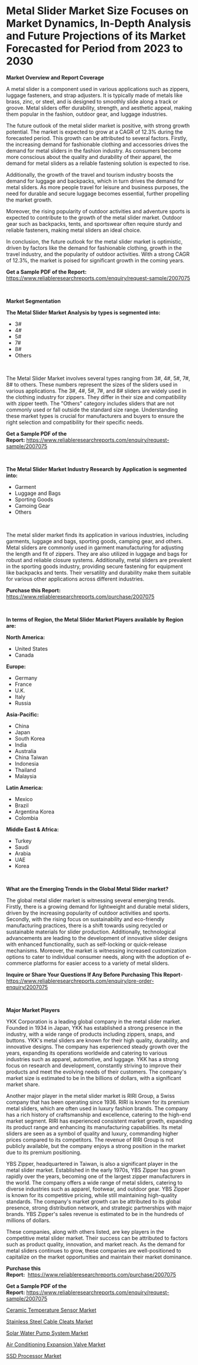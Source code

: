<p><h1>Metal Slider Market Size Focuses on Market Dynamics, In-Depth Analysis and Future Projections of its Market Forecasted for Period from 2023 to 2030</h1></p><p><strong>Market Overview and Report Coverage</strong></p>
<p><p>A metal slider is a component used in various applications such as zippers, luggage fasteners, and strap adjusters. It is typically made of metals like brass, zinc, or steel, and is designed to smoothly slide along a track or groove. Metal sliders offer durability, strength, and aesthetic appeal, making them popular in the fashion, outdoor gear, and luggage industries.</p><p>The future outlook of the metal slider market is positive, with strong growth potential. The market is expected to grow at a CAGR of 12.3% during the forecasted period. This growth can be attributed to several factors. Firstly, the increasing demand for fashionable clothing and accessories drives the demand for metal sliders in the fashion industry. As consumers become more conscious about the quality and durability of their apparel, the demand for metal sliders as a reliable fastening solution is expected to rise.</p><p>Additionally, the growth of the travel and tourism industry boosts the demand for luggage and backpacks, which in turn drives the demand for metal sliders. As more people travel for leisure and business purposes, the need for durable and secure luggage becomes essential, further propelling the market growth.</p><p>Moreover, the rising popularity of outdoor activities and adventure sports is expected to contribute to the growth of the metal slider market. Outdoor gear such as backpacks, tents, and sportswear often require sturdy and reliable fasteners, making metal sliders an ideal choice.</p><p>In conclusion, the future outlook for the metal slider market is optimistic, driven by factors like the demand for fashionable clothing, growth in the travel industry, and the popularity of outdoor activities. With a strong CAGR of 12.3%, the market is poised for significant growth in the coming years.</p></p>
<p><strong>Get a Sample PDF of the Report:</strong> <a href="https://www.reliableresearchreports.com/enquiry/request-sample/2007075">https://www.reliableresearchreports.com/enquiry/request-sample/2007075</a></p>
<p>&nbsp;</p>
<p><strong>Market Segmentation</strong></p>
<p><strong>The Metal Slider Market Analysis by types is segmented into:</strong></p>
<p><ul><li>3#</li><li>4#</li><li>5#</li><li>7#</li><li>8#</li><li>Others</li></ul></p>
<p>&nbsp;</p>
<p><p>The Metal Slider Market involves several types ranging from 3#, 4#, 5#, 7#, 8# to others. These numbers represent the sizes of the sliders used in various applications. The 3#, 4#, 5#, 7#, and 8# sliders are widely used in the clothing industry for zippers. They differ in their size and compatibility with zipper teeth. The "Others" category includes sliders that are not commonly used or fall outside the standard size range. Understanding these market types is crucial for manufacturers and buyers to ensure the right selection and compatibility for their specific needs.</p></p>
<p><strong>Get a Sample PDF of the Report:</strong>&nbsp;<a href="https://www.reliableresearchreports.com/enquiry/request-sample/2007075">https://www.reliableresearchreports.com/enquiry/request-sample/2007075</a></p>
<p>&nbsp;</p>
<p><strong>The Metal Slider Market Industry Research by Application is segmented into:</strong></p>
<p><ul><li>Garment</li><li>Luggage and Bags</li><li>Sporting Goods</li><li>Camoing Gear</li><li>Others</li></ul></p>
<p>&nbsp;</p>
<p><p>The metal slider market finds its application in various industries, including garments, luggage and bags, sporting goods, camping gear, and others. Metal sliders are commonly used in garment manufacturing for adjusting the length and fit of zippers. They are also utilized in luggage and bags for robust and reliable closure systems. Additionally, metal sliders are prevalent in the sporting goods industry, providing secure fastening for equipment like backpacks and tents. Their versatility and durability make them suitable for various other applications across different industries.</p></p>
<p><strong>Purchase this Report:</strong>&nbsp; <a href="https://www.reliableresearchreports.com/purchase/2007075">https://www.reliableresearchreports.com/purchase/2007075</a></p>
<p>&nbsp;</p>
<p><strong>In terms of Region, the Metal Slider Market Players available by Region are:</strong></p>
<p>
    <p> <strong> North America: </strong>
        <ul>
            <li>United States</li>
            <li>Canada</li>
        </ul>
        </p> 
    <p> <strong> Europe: </strong>
        <ul>
            <li>Germany</li>
            <li>France</li>
            <li>U.K.</li>
            <li>Italy</li>
            <li>Russia</li>
        </ul>
        </p> 
    <p> <strong> Asia-Pacific: </strong>
        <ul>
            <li>China</li>
            <li>Japan</li>
            <li>South Korea</li>
            <li>India</li>
            <li>Australia</li>
            <li>China Taiwan</li>
            <li>Indonesia</li>
            <li>Thailand</li>
            <li>Malaysia</li>
        </ul>
        </p> 
    <p> <strong> Latin America: </strong>
        <ul>
            <li>Mexico</li>
            <li>Brazil</li>
            <li>Argentina Korea</li>
            <li>Colombia</li>
        </ul>
        </p> 
    <p> <strong> Middle East & Africa: </strong>
        <ul>
            <li>Turkey</li>
            <li>Saudi</li>
            <li>Arabia</li>
            <li>UAE</li>
            <li>Korea</li>
        </ul>
    </p>
    </p>
<p>&nbsp;</p>
<p><strong>What are the Emerging Trends in the Global Metal Slider market?</strong></p>
<p><p>The global metal slider market is witnessing several emerging trends. Firstly, there is a growing demand for lightweight and durable metal sliders, driven by the increasing popularity of outdoor activities and sports. Secondly, with the rising focus on sustainability and eco-friendly manufacturing practices, there is a shift towards using recycled or sustainable materials for slider production. Additionally, technological advancements are leading to the development of innovative slider designs with enhanced functionality, such as self-locking or quick-release mechanisms. Moreover, the market is witnessing increased customization options to cater to individual consumer needs, along with the adoption of e-commerce platforms for easier access to a variety of metal sliders.</p></p>
<p><strong>Inquire or Share Your Questions If Any Before Purchasing This Report</strong>- <a href="https://www.reliableresearchreports.com/enquiry/pre-order-enquiry/2007075">https://www.reliableresearchreports.com/enquiry/pre-order-enquiry/2007075</a></p>
<p>&nbsp;</p>
<p><strong>Major Market Players</strong></p>
<p><p>YKK Corporation is a leading global company in the metal slider market. Founded in 1934 in Japan, YKK has established a strong presence in the industry, with a wide range of products including zippers, snaps, and buttons. YKK's metal sliders are known for their high quality, durability, and innovative designs. The company has experienced steady growth over the years, expanding its operations worldwide and catering to various industries such as apparel, automotive, and luggage. YKK has a strong focus on research and development, constantly striving to improve their products and meet the evolving needs of their customers. The company's market size is estimated to be in the billions of dollars, with a significant market share.</p><p>Another major player in the metal slider market is RIRI Group, a Swiss company that has been operating since 1936. RIRI is known for its premium metal sliders, which are often used in luxury fashion brands. The company has a rich history of craftsmanship and excellence, catering to the high-end market segment. RIRI has experienced consistent market growth, expanding its product range and enhancing its manufacturing capabilities. Its metal sliders are seen as a symbol of quality and luxury, commanding higher prices compared to its competitors. The revenue of RIRI Group is not publicly available, but the company enjoys a strong position in the market due to its premium positioning.</p><p>YBS Zipper, headquartered in Taiwan, is also a significant player in the metal slider market. Established in the early 1970s, YBS Zipper has grown rapidly over the years, becoming one of the largest zipper manufacturers in the world. The company offers a wide range of metal sliders, catering to diverse industries such as apparel, footwear, and outdoor gear. YBS Zipper is known for its competitive pricing, while still maintaining high-quality standards. The company's market growth can be attributed to its global presence, strong distribution network, and strategic partnerships with major brands. YBS Zipper's sales revenue is estimated to be in the hundreds of millions of dollars.</p><p>These companies, along with others listed, are key players in the competitive metal slider market. Their success can be attributed to factors such as product quality, innovation, and market reach. As the demand for metal sliders continues to grow, these companies are well-positioned to capitalize on the market opportunities and maintain their market dominance.</p></p>
<p><strong>Purchase this Report:</strong>&nbsp;&nbsp;<a href="https://www.reliableresearchreports.com/purchase/2007075">https://www.reliableresearchreports.com/purchase/2007075</a></p>
<p></p>
<p><strong>Get a Sample PDF of the Report:</strong>&nbsp;<a href="https://www.reliableresearchreports.com/enquiry/request-sample/2007075">https://www.reliableresearchreports.com/enquiry/request-sample/2007075</a></p>
<p><p><a href="https://medium.com/@serenaframi/ceramic-temperature-sensor-market-research-report-its-history-and-forecast-2023-to-2030-beb3a084bdbd">Ceramic Temperature Sensor Market</a></p><p><a href="https://medium.com/@loretamusaj85/stainless-steel-cable-cleats-market-size-reveals-the-best-marketing-channels-in-global-industry-3582b0fb3ac2">Stainless Steel Cable Cleats Market</a></p><p><a href="https://medium.com/@anamariaagolli86/solar-water-pump-system-market-analysis-its-cagr-market-segmentation-and-global-industry-overview-d7307f4d2cb1">Solar Water Pump System Market</a></p><p><a href="https://medium.com/@greisdukagjini2014/decoding-air-conditioning-expansion-valve-market-metrics-market-share-trends-and-growth-patterns-838d5c4e09b1">Air Conditioning Expansion Valve Market</a></p><p><a href="https://medium.com/@tiannathiel2023/ssd-processor-market-insight-market-trends-growth-forecasted-from-2023-to-2030-044a6d909589">SSD Processor Market</a></p></p>